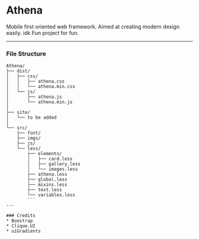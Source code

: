 # Athena
Mobile first oriented web framework. Aimed at creating modern design easily. idk
Fun project for fun.

---

### File Structure

```text
Athena/ 
├── dist/   
│   ├── css/     
│   │   ├── athena.css   
│	│	└── athena.min.css    
│   └── js/   
│       ├── athena.js   
│	 	└── athena.min.js   
│
├── site/   
│	└── to be added   
│
└──	src/    
    ├── font/   
    ├── imgs/
    ├── js/
	└── less/
		├── elements/
		│   ├── card.less
		│	├── gallery.less	    
 	 	│	└── images.less
        ├── athena.less
        ├── global.less
        ├── mixins.less
        ├── text.less
 	 	└── variables.less
 	 	```
---

### Credits
* Boostrap
* Clique.UI
* uiGradients